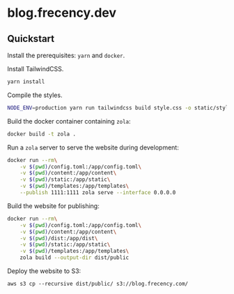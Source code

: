 # blog.frecency.dev
## Quickstart

Install the prerequisites: `yarn` and `docker`.

Install TailwindCSS.
```sh
yarn install
```

Compile the styles.
```sh
NODE_ENV=production yarn run tailwindcss build style.css -o static/style.css
```

Build the docker container containing `zola`:
```sh
docker build -t zola .
```

Run a `zola` server to serve the website during development:
```sh
docker run --rm\
    -v $(pwd)/config.toml:/app/config.toml\
    -v $(pwd)/content:/app/content\
    -v $(pwd)/static:/app/static\
    -v $(pwd)/templates:/app/templates\
    --publish 1111:1111 zola serve --interface 0.0.0.0
```

Build the website for publishing:
```sh
docker run --rm\
    -v $(pwd)/config.toml:/app/config.toml\
    -v $(pwd)/content:/app/content\
    -v $(pwd)/dist:/app/dist\
    -v $(pwd)/static:/app/static\
    -v $(pwd)/templates:/app/templates\
    zola build --output-dir dist/public
```

Deploy the website to S3:
```
aws s3 cp --recursive dist/public/ s3://blog.frecency.com/
```

